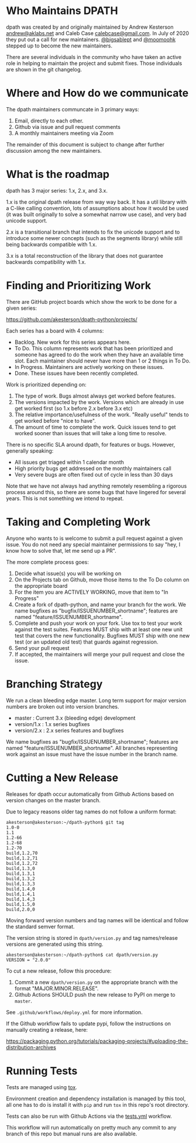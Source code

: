 Who Maintains DPATH
===================

dpath was created by and originally maintained by Andrew Kesterson <andrew@aklabs.net> and Caleb Case <calebcase@gmail.com>. In July
of 2020 they put out a call for new maintainers. [@bigsablept](https://github.com/bigsablept) and 
[@moomoohk](https://github.com/moomoohk) stepped up to become the new maintainers.

There are several individuals in the community who have taken an active role in helping to maintain the project and submit fixes. Those individuals are shown in the git changelog.

Where and How do we communicate
===============================

The dpath maintainers communcate in 3 primary ways:

1. Email, directly to each other.
2. Github via issue and pull request comments
3. A monthly maintainers meeting via Zoom

The remainder of this document is subject to change after further discussion among the new maintainers.

What is the roadmap
===================

dpath has 3 major series: 1.x, 2.x, and 3.x.

1.x is the original dpath release from way way back. It has a util library with a C-like calling convention, lots of assumptions about how it would be used (it was built originally to solve a somewhat narrow use case), and very bad unicode support.

2.x is a transitional branch that intends to fix the unicode support and to introduce some newer concepts (such as the segments library) while still being backwards compatible with 1.x.

3.x is a total reconstruction of the library that does not guarantee backwards compatibility with 1.x.

Finding and Prioritizing Work
=============================

There are GitHub project boards which show the work to be done for a given series:

https://github.com/akesterson/dpath-python/projects/

Each series has a board with 4 columns:

* Backlog. New work for this series appears here.
* To Do. This column represents work that has been prioritized and someone has agreed to do the work when they have an available time slot. Each maintainer should never have more than 1 or 2 things in To Do.
* In Progress. Maintainers are actively working on these issues.
* Done. These issues have been recently completed.

Work is prioritized depending on:

1. The type of work. Bugs almost always get worked before features.
2. The versions impacted by the work. Versions which are already in use get worked first (so 1.x before 2.x before 3.x etc)
3. The relative importance/usefulness of the work. "Really useful" tends to get worked before "nice to have".
4. The amount of time to complete the work. Quick issues tend to get worked sooner than issues that will take a long time to resolve.

There is no specific SLA around dpath, for features or bugs. However, generally speaking:

* All issues get triaged within 1 calendar month
* High priority bugs get addressed on the monthly maintainers call
* Very severe bugs are often fixed out of cycle in less than 30 days

Note that we have not always had anything remotely resembling a rigorous process around this, so there are some bugs that have lingered for several years. This is not something we intend to repeat.

Taking and Completing Work
==========================

Anyone who wants to is welcome to submit a pull request against a given issue. You do not need any special maintainer permissions to say "hey, I know how to solve that, let me send up a PR".

The more complete process goes:

1. Decide what issue(s) you will be working on
2. On the Projects tab on Github, move those items to the To Do column on the appropriate board
3. For the item you are ACTIVELY WORKING, move that item to "In Progress"
4. Create a fork of dpath-python, and name your branch for the work. We name bugfixes as "bugfix/ISSUENUMBER_shortname"; features are named "feature/ISSUENUMBER_shortname".
5. Complete and push your work on your fork. Use tox to test your work against the test suites. Features MUST ship with at least one new unit test that covers the new functionality. Bugfixes MUST ship with one new test (or an updated old test) that guards against regression.
6. Send your pull request
7. If accepted, the maintainers will merge your pull request and close the issue.

Branching Strategy
==================

We run a clean bleeding edge master. Long term support for major version numbers are broken out into version branches.

* master : Current 3.x (bleeding edge) development
* version/1.x : 1.x series bugfixes
* version/2.x : 2.x series features and bugfixes

We name bugfixes as "bugfix/ISSUENUMBER_shortname"; features are named "feature/ISSUENUMBER_shortname". All branches representing work against an issue must have the issue number in the branch name.

Cutting a New Release
=====================

Releases for dpath occur automatically from Github Actions based on version changes on the master branch.

Due to legacy reasons older tag names do not follow a uniform format:

    akesterson@akesterson:~/dpath-python$ git tag
    1.0-0
    1.1
    1.2-66
    1.2-68
    1.2-70
    build,1.2,70
    build,1.2,71
    build,1.2,72
    build,1.3,0
    build,1.3,1
    build,1.3,2
    build,1.3,3
    build,1.4,0
    build,1.4,1
    build,1.4,3
    build,1.5,0
    build,2.0,0

Moving forward version numbers and tag names will be identical and follow the standard semver format.

The version string is stored in `dpath/version.py` and tag names/release versions are generated using this string.

    akesterson@akesterson:~/dpath-python$ cat dpath/version.py
    VERSION = "2.0.0"

To cut a new release, follow this procedure:

1. Commit a new `dpath/version.py` on the appropriate branch with the format "MAJOR.MINOR.RELEASE".
2. Github Actions SHOULD push the new release to PyPI on merge to `master`.

See `.github/workflows/deploy.yml` for more information.

If the Github workflow fails to update pypi, follow the instructions on manually creating a release, here:

https://packaging.python.org/tutorials/packaging-projects/#uploading-the-distribution-archives

Running Tests
=============

Tests are managed using [tox](https://tox.readthedocs.io/en/latest/).

Environment creation and dependency installation is managed by this tool, all one has to do is install it with `pip` and run `tox` in this repo's root directory.

Tests can also be run with Github Actions via the [tests.yml](https://github.com/dpath-maintainers/dpath-python/actions/workflows/tests.yml) workflow.

This workflow will run automatically on pretty much any commit to any branch of this repo but manual runs are also available.
